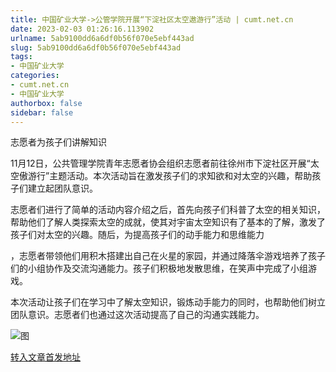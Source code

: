 ```yaml
---
title: 中国矿业大学->公管学院开展“下淀社区太空遨游行”活动 | cumt.net.cn
date: 2023-02-03 01:26:16.113902
urlname: 5ab9100dd6a6df0b56f070e5ebf443ad
slug: 5ab9100dd6a6df0b56f070e5ebf443ad
tags: 
- 中国矿业大学
categories:
- cumt.net.cn
- 中国矿业大学
authorbox: false
sidebar: false
---
```

志愿者为孩子们讲解知识

11月12日，公共管理学院青年志愿者协会组织志愿者前往徐州市下淀社区开展“太空傲游行”主题活动。本次活动旨在激发孩子们的求知欲和对太空的兴趣，帮助孩子们建立起团队意识。

志愿者们进行了简单的活动内容介绍之后，首先向孩子们科普了太空的相关知识，帮助他们了解人类探索太空的成就，使其对宇宙太空知识有了基本的了解，激发了孩子们对太空的兴趣。随后，为提高孩子们的动手能力和思维能力
<!--more-->
，志愿者带领他们用积木搭建出自己在火星的家园，并通过降落伞游戏培养了孩子们的小组协作及交流沟通能力。孩子们积极地发散思维，在笑声中完成了小组游戏。

本次活动让孩子们在学习中了解太空知识，锻炼动手能力的同时，也帮助他们树立团队意识。志愿者们也通过这次活动提高了自己的沟通实践能力。

![图](https://xwzx.cumt.edu.cn/_upload/article/images/ff/75/0f307289437381f7f63b5db29cfc/dac72478-d495-4abf-aece-9817c1fb47cd.jpg)

[转入文章首发地址](https://xwzx.cumt.edu.cn/b6/9d/c523a636573/page.htm)